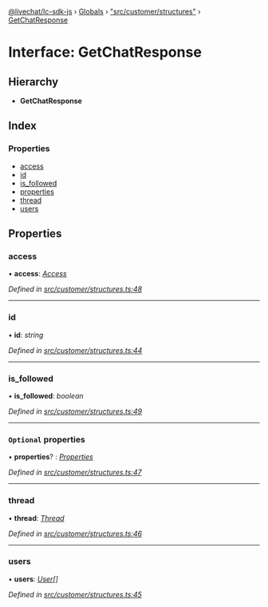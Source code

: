 [@livechat/lc-sdk-js](../README.md) › [Globals](../globals.md) › ["src/customer/structures"](../modules/_src_customer_structures_.md) › [GetChatResponse](_src_customer_structures_.getchatresponse.md)

# Interface: GetChatResponse

## Hierarchy

* **GetChatResponse**

## Index

### Properties

* [access](_src_customer_structures_.getchatresponse.md#access)
* [id](_src_customer_structures_.getchatresponse.md#id)
* [is_followed](_src_customer_structures_.getchatresponse.md#is_followed)
* [properties](_src_customer_structures_.getchatresponse.md#optional-properties)
* [thread](_src_customer_structures_.getchatresponse.md#thread)
* [users](_src_customer_structures_.getchatresponse.md#users)

## Properties

###  access

• **access**: *[Access](_src_objects_index_.access.md)*

*Defined in [src/customer/structures.ts:48](https://github.com/livechat/lc-sdk-js/blob/ac28f06/src/customer/structures.ts#L48)*

___

###  id

• **id**: *string*

*Defined in [src/customer/structures.ts:44](https://github.com/livechat/lc-sdk-js/blob/ac28f06/src/customer/structures.ts#L44)*

___

###  is_followed

• **is_followed**: *boolean*

*Defined in [src/customer/structures.ts:49](https://github.com/livechat/lc-sdk-js/blob/ac28f06/src/customer/structures.ts#L49)*

___

### `Optional` properties

• **properties**? : *[Properties](_src_objects_index_.properties.md)*

*Defined in [src/customer/structures.ts:47](https://github.com/livechat/lc-sdk-js/blob/ac28f06/src/customer/structures.ts#L47)*

___

###  thread

• **thread**: *[Thread](_src_objects_index_.thread.md)*

*Defined in [src/customer/structures.ts:46](https://github.com/livechat/lc-sdk-js/blob/ac28f06/src/customer/structures.ts#L46)*

___

###  users

• **users**: *[User](../modules/_src_objects_index_.md#user)[]*

*Defined in [src/customer/structures.ts:45](https://github.com/livechat/lc-sdk-js/blob/ac28f06/src/customer/structures.ts#L45)*
